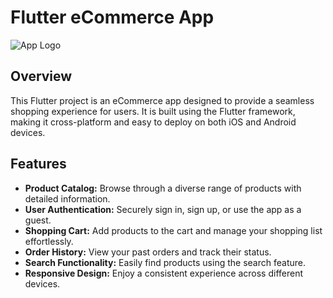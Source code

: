 # Flutter eCommerce App

![App Logo](path/to/your/app/logo.png)

## Overview

This Flutter project is an eCommerce app designed to provide a seamless shopping experience for users. It is built using the Flutter framework, making it cross-platform and easy to deploy on both iOS and Android devices.

## Features

- **Product Catalog:** Browse through a diverse range of products with detailed information.
- **User Authentication:** Securely sign in, sign up, or use the app as a guest.
- **Shopping Cart:** Add products to the cart and manage your shopping list effortlessly.
- **Order History:** View your past orders and track their status.
- **Search Functionality:** Easily find products using the search feature.
- **Responsive Design:** Enjoy a consistent experience across different devices.
